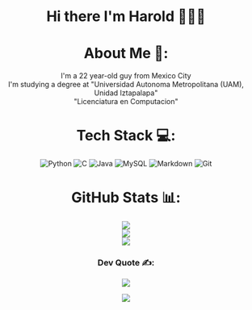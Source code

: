 <div align=center>

# Hi there I'm Harold 🧑🏻‍💻
# About Me 💫:
I'm a 22 year-old guy from Mexico City<br>I'm studying a degree at "Universidad Autonoma Metropolitana (UAM), Unidad Iztapalapa"<br>"Licenciatura en Computacion"


# Tech Stack 💻:
![Python](https://img.shields.io/badge/python-3670A0?style=for-the-badge&logo=python&logoColor=white)
![C](https://img.shields.io/badge/c-%2300599C.svg?style=for-the-badge&logo=c&logoColor=white)
![Java](https://img.shields.io/badge/java-%23ED8B00.svg?style=for-the-badge&logo=openjdk&logoColor=white)
![MySQL](https://img.shields.io/badge/mysql-4479A1.svg?style=for-the-badge&logo=mysql&logoColor=white)
![Markdown](https://img.shields.io/badge/markdown-%23000000.svg?style=for-the-badge&logo=markdown&logoColor=white)
![Git](https://img.shields.io/badge/git-%23F05033.svg?style=for-the-badge&logo=git&logoColor=white)

# GitHub Stats 📊:
![](https://github-readme-stats.vercel.app/api?username=HaroldCH-UAM&theme=github_dark_dimmed&hide_border=false&include_all_commits=true&count_private=true)<br/>
![](https://github-readme-streak-stats.herokuapp.com/?user=HaroldCH-UAM&theme=github_dark_dimmed&hide_border=false)<br/>
![](https://github-readme-stats.vercel.app/api/top-langs/?username=HaroldCH-UAM&theme=github_dark_dimmed&hide_border=false&include_all_commits=true&count_private=true&layout=compact)

### Dev Quote ✍️:
![](https://quotes-github-readme.vercel.app/api?type=horizontal&theme=dark)

[![](https://visitcount.itsvg.in/api?id=HaroldCH-UAM&icon=8&color=3)](https://visitcount.itsvg.in)
